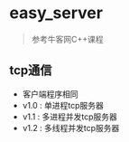 # easy_server

> 参考牛客网C++课程

## tcp通信

- 客户端程序相同
- v1.0 : 单进程tcp服务器
- v1.1 : 多进程并发tcp服务器
- v1.2 : 多线程并发tcp服务器
